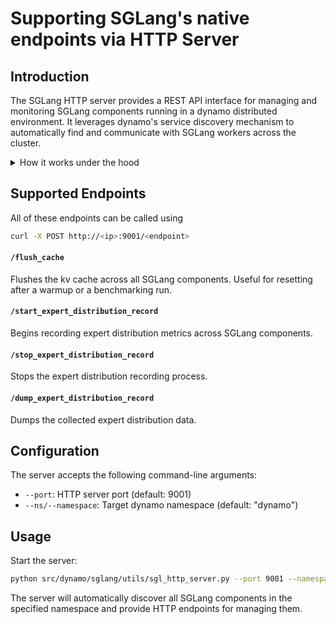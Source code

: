 <!--
SPDX-FileCopyrightText: Copyright (c) 2025 NVIDIA CORPORATION & AFFILIATES. All rights reserved.
SPDX-License-Identifier: Apache-2.0
-->

# Supporting SGLang's native endpoints via HTTP Server

## Introduction

The SGLang HTTP server provides a REST API interface for managing and monitoring SGLang components running in a dynamo distributed environment. It leverages dynamo's service discovery mechanism to automatically find and communicate with SGLang workers across the cluster.

<details>
<summary>How it works under the hood</summary>

## Architecture Overview

The HTTP server (`sgl_http_server.py`) is built on FastAPI and integrates with dynamo's `DistributedRuntime` to discover and interact with SGLang components. It uses the following discovery flow:

1. **Service Discovery**: Queries dynamo's etcd instance to find components that expose specific endpoints
2. **Dynamic Targeting**: Automatically discovers all matching components across namespaces without requiring manual configuration
3. **Direct Communication**: Establishes direct connections to discovered component instances using dynamo's client infrastructure

## Discovery Mechanism

The server uses dynamo's hierarchical service discovery structure:

- **DistributedRuntime**: Maintains connections to etcd (service discovery) and NATS (messaging)
- **Namespace**: Logical grouping of components (default: "dynamo")
- **Component**: Individual SGLang workers or services
- **Endpoint**: Specific functionality exposed by each component

The discovery process queries etcd with the prefix `instances/` to find all registered components that expose the target endpoint. Components are identified by their namespace, component name, and endpoint, allowing the server to dynamically scale operations across multiple instances.

</details>

## Supported Endpoints

All of these endpoints can be called using

```bash
curl -X POST http://<ip>:9001/<endpoint>
```

#### `/flush_cache`
Flushes the kv cache across all SGLang components. Useful for resetting after a warmup or a benchmarking run.

#### `/start_expert_distribution_record`
Begins recording expert distribution metrics across SGLang components.

#### `/stop_expert_distribution_record`
Stops the expert distribution recording process.

#### `/dump_expert_distribution_record`
Dumps the collected expert distribution data.

## Configuration

The server accepts the following command-line arguments:

- `--port`: HTTP server port (default: 9001)
- `--ns/--namespace`: Target dynamo namespace (default: "dynamo")

## Usage

Start the server:
```bash
python src/dynamo/sglang/utils/sgl_http_server.py --port 9001 --namespace dynamo
```

The server will automatically discover all SGLang components in the specified namespace and provide HTTP endpoints for managing them.
